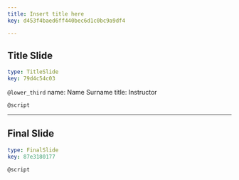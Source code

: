 ```yaml
---
title: Insert title here
key: d453f4baed6ff440bec6d1c0bc9a9df4

---
```

## Title Slide

```yaml
type: TitleSlide
key: 79d4c54c03
```





`@lower_third`
name: Name Surname
title: Instructor

`@script`




---
## Final Slide

```yaml
type: FinalSlide
key: 87e3180177
```






`@script`



